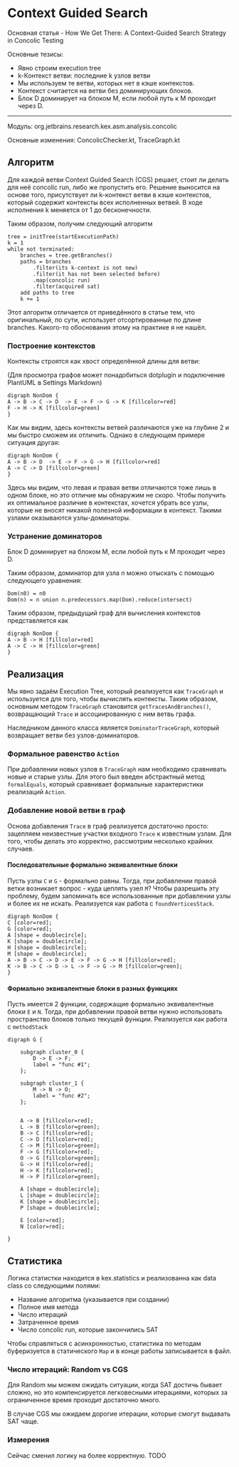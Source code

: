 # Context Guided Search

Основная статья - How We Get There: A Context-Guided Search Strategy in Concolic Testing

Основные тезисы:
* Явно строим execution tree
* k-Контекст ветви: последние k узлов ветви
* Мы используем те ветви, которых нет в кэше контекстов.
* Контекст считается на ветви без доминирующих блоков.
* Блок D доминирует на блоком M, если любой путь к M проходит через D.

---

Модуль: org.jetbrains.research.kex.asm.analysis.concolic

Основные изменения: ConcolicChecker.kt, TraceGraph.kt

## Алгоритм

Для каждой ветви Context Guided Search (CGS) решает, стоит ли делать для неё concolic run,
либо же пропустить его. Решение выносится на основе того, присутствует ли k-контекст ветви в кэше контекстов,
который содержит контексты всех исполненных ветвей. В ходе исполнения k меняется от 1 до бесконечности.

Таким образом, получим следующий алгоритм
```
tree = initTree(startExecutionPath)
k = 1
while not terminated:
    branches = tree.getBranches()
    paths = branches
        .filter(its k-context is not new)
        .filter(it has not been selected before)
        .map(concolic run)
        .filter(acquired sat)
    add paths to tree
    k += 1
```   

Этот алгоритм отличается от приведённого в статье тем, что оригинальный, по сути,
использует отсортированные по длине branches. Какого-то обоснования этому на практике я не нашёл.

### Построение контекстов

Контексты строятся как хвост определённой длины для ветви:

(Для просмотра графов может понадобиться dotplugin и подключение PlantUML в Settings Markdown)
```plantuml
digraph NonDom {
A -> B -> C -> D  -> E -> F -> G -> K [fillcolor=red]
F -> H -> K [fillcolor=green]
}
```

Как мы видим, здесь контексты ветвей различаются уже на глубине 2 и мы быстро сможем их отличить.
Однако в следующем примере ситуация другая: 


```plantuml
digraph NonDom {
A -> B -> D  -> E -> F -> G -> H [fillcolor=red]
A -> C -> D [fillcolor=green]
}
```

Здесь мы видим, что левая и правая ветви отличаются тоже лишь в одном блоке, но это отличие мы обнаружим не скоро. 
Чтобы получить их оптимальное различие в контекстах, хочется убрать все узлы, которые не вносят никакой полезной информации в контекст. 
Такими узлами оказываются узлы-доминаторы.

### Устранение доминаторов  

Блок D доминирует на блоком M, если любой путь к M проходит через D.

Таким образом, доминатор для узла $n$ можно отыскать с помощью следующего уравнения:

```
Dom(n0) = n0
Dom(n) = n union n.predecessors.map(Dom).reduce(intersect)
``` 

Таким образом, предыдущий граф для вычисления контекстов представляется как
```plantuml
digraph NonDom {
A -> B -> H [fillcolor=red]
A -> C -> H [fillcolor=green]
}
```

## Реализация

Мы явно задаём Execution Tree, который реализуется как `TraceGraph` и используется для того, чтобы вычислять контексты.
Таким образом, основным методом `TraceGraph` становится `getTracesAndBranches()`, возвращающий `Trace` и ассоциированную с ним ветвь графа.

Наследником данного класса является `DominatorTraceGraph`, который возвращает ветви без узлов-доминаторов.

### Формальное равенство `Action`

При добавлении новых узлов в `TraceGraph` нам необходимо сравнивать новые и старые узлы. 
Для этого был введен абстрактный метод `formalEquals`, который сравнивает формальные характеристики реализаций `Action`.

### Добавление новой ветви в граф

Основа добавления `Trace` в граф реализуется достаточно просто: зацепляем неизвестные участки входного `Trace` к известным узлам.
Для того, чтобы делать это корректно, рассмотрим несколько крайних случаев.

#### Последовательные формально эквивалентные блоки
Пусть узлы `C` и `G` - формально равны.
Тогда, при добавлении правой ветки возникает вопрос - куда цеплять узел `M`?
Чтобы разрешить эту проблему, будем запоминать все использованные при добавлении узлы и более их не искать.
Реализуется как работа с `foundVerticesStack`.
```plantuml
digraph NonDom {
C [color=red];
G [color=red];
A [shape = doublecircle];
K [shape = doublecircle];
H [shape = doublecircle];
M [shape = doublecircle];
A -> B -> C -> D -> E -> F -> G -> H [fillcolor=red];
K -> B -> C -> D -> L -> F -> G -> M [fillcolor=green];
}
```

#### Формально эквивалентные блоки в разных функциях
Пусть имеется 2 функции, содержащие формально эквивалентные блоки `E` и `N`. 
Тогда, при добавлении правой ветви нужно использовать пространство блоков только текущей функции.
Реализуется как работа с `methodStack`

```plantuml
digraph G {

	subgraph cluster_0 {
		D -> E -> F;
		label = "func #1";
	};

    subgraph cluster_1 {
        M -> N -> O;
        label = "func #2";
    };


	A -> B [fillcolor=red];
    L -> B [fillcolor=green];
    B -> C [fillcolor=red];
    C -> D [fillcolor=red];
    C -> M [fillcolor=green];
    F -> G [fillcolor=red];
    O -> G [fillcolor=green];
    G -> H [fillcolor=red];
    H -> K [fillcolor=red];
    H -> P [fillcolor=green];

    A [shape = doublecircle];
    L [shape = doublecircle];
    K [shape = doublecircle];
    P [shape = doublecircle];

    E [color=red];
    N [color=red];
    
}
```

## Статистика

Логика статистки находится в kex.statistics и реализованна как data class со следующими полями:
* Название алгоритма (указывается при создании)
* Полное имя метода
* Число итераций
* Затраченное время
* Число concolic run, которые закончились SAT

Чтобы справляться с асинхронностью, статистика по методам буферизуется в статического `Map` и в конце работы записывается в файл.

### Число итераций: Random vs CGS

Для Random мы можем ожидать ситуации, когда SAT достичь бывает сложно, но это компенсируется легковесными итерациями, которых за ограниченное время проходит достаточно много.

В случае CGS мы ожидаем дорогие итерации, которые смогут выдавать SAT чаще.

### Измерения

Сейчас сменил логику на более корректную. TODO  
 